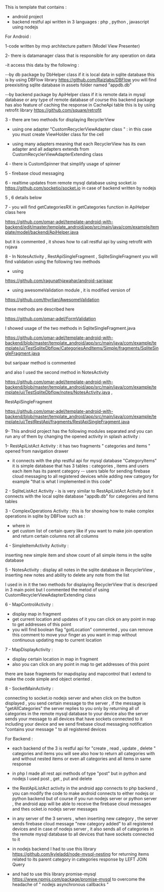 ﻿This is template that contains :
- android project 
- backend restful api written in 3 languages : php , python , javascript using nodejs 

For Android :

1-code written by mvp architecture pattern (Model View Presenter) 

2- there is datamanager class that is responsible for any operation on data 

-it access this data by the following :

--by db package by DbHelper class if it is local data in sqlite database 
this is by using DBFlow library
https://github.com/Raizlabs/DBFlow
you will find preexisiting sqlite database in assets folder named "appdb.db" 

--by  backend package by ApiHelper class if it is remote data in mysql database or any type of remote database of course
this backend package has also feature of caching the response in CacheApi table
this is by using retrofit library
https://github.com/square/retrofit

3 - there are two methods for displaying RecyclerView

- using one adapter "CustomRecyclerViewAdapter class " :
in this case you must create ViewHolder class for the cell 

- using many adapters meaning that each RecyclerView has its own adapter 
and all adapters extends from CustomRecyclerViewAdapterExtending class

4 - there is CustomSpinner that simplify usage of spinner

5 - firebase cloud messaging 

6 - realtime updates from remote mysql database using socket.io 
https://github.com/socketio/socket.io 
in case of backend written by nodejs

5 , 6 details below

7 - you will find getCategoriesRX in getCategories function in ApiHelper class here

https://github.com/omar-adel/template-android-with-backend/edit/master/template_android/app/src/main/java/com/example/template/model/backend/ApiHelper.java

but it is commented
, it shows how to call restful api by using retrofit with rxjava 

8 - In NotesActivity , RestApiSingleFragment , SqliteSingleFragment 
 you will find validation using the following two methods

- using 

https://github.com/ragunathjawahar/android-saripaar

- using awesomeValidation module , it is modified version of 

https://github.com/thyrlian/AwesomeValidation

these methods are  described here

https://github.com/omar-adel/FormValidation

I showed usage of the two methods in SqliteSingleFragment.java

https://github.com/omar-adel/template-android-with-backend/blob/master/template_android/app/src/main/java/com/example/template/ui/TestSqliteDbflow/CategoriesAndItems/Simple/fragments/SqliteSingleFragment.java

but saripaar method is commented

and also I used the second method in NotesActivity 

https://github.com/omar-adel/template-android-with-backend/blob/master/template_android/app/src/main/java/com/example/template/ui/TestSqliteDbflow/notes/NotesActivity.java
,

RestApiSingleFragment

https://github.com/omar-adel/template-android-with-backend/blob/master/template_android/app/src/main/java/com/example/template/ui/TestRestApi/fragments/RestApiSingleFragment.java



9- This android project has the following modules separated and you can run any of them by changing the opened activity in splash activity :

1- RestApiListAct Activity : it has two fragments " categories and items " opened from navigation drawer
- it connects with the php restful api for  mysql database "CategoryItems" 
it is simple database that has 3 tables : categories , items and  users
each item has its parent category 
-- users table for sending firebase cloud messaging to all registered devices 
while adding new category for example "that is what I implemented in this code"

2 - SqliteListAct Activity - is is very similar to RestApiListAct Activity but it connects with the local sqlite database "appdb.db"
for categories and items tables

3 - ComplexOperations Activity : this is for showing how to make complex operations in sqlite by DBFlow
such as : 
- where in  
- get custom list of certain query like if you want to make join operation and return certain columns not all columns

4 - SimpleItemActivity Activity :

inserting new simple item and show count of all simple items in the sqlite database

5 - NotesActivity : display all notes in the sqlite database  in RecyclerView , inserting new notes  and ability to delete any note from the list

I used in in it the two methods for displaying RecyclerView that  is descriped in 3 main point 
but I commented the metod of using CustomRecyclerViewAdapterExtending class

6 - MapControlActivity : 

- display map in fragment 
- get current location and updates of it
you can click on any point in map to get addresses of this point
- you will find boolean flag "gotLocation" commented , you can remove this comment to move your finger 
as you want in map without continuous updating map to current location

7 - MapDisplayActivity :

- display certain location in map in fragment 
- also you can click on any point in map to get addresses of this point

there are base fragments for mapdisplay and mapcontrol that I extend to make the code simple and object oriented .

8 - SocketMainActivity :

connecting to socket.io nodejs server and when click on the button displayed , you send certain message to the server
 , if the message is "getAllCategories"  the server replies to you only 
 by returning all of categories in the remote mysql database to your device
 also the server sends your message to all devices that have sockets connected to it including your device
 and we send firebase cloud messaging notification "contains your message " to all registered devices 



For Backend :

- each backend of the 3 is restful api for "create , read , update , delete " categories and items 
you will see also how to return all categories with and without nested items or even all categories and all items in same response

- in php I made all rest api methods of type "post" but in python and nodejs
I used post , get , put and delete

- the RestApiListAct activity in the android app connects to php backend , you can modify the code to make android connects to either nodejs or python backend
but of course if you run nodejs server or python server , the android app will be able to receive 
the firebase cloud messages and thes ocket.io nodejs server messages

- in any server of the 3 servers , when inserting new category , the server sends firebase cloud message "new category added" to all registered devices
and in case of nodejs server , it also sends all of categories in the remote mysql database to all devices that have sockets connected to it 


- in nodejs backend
I had to use this library
https://github.com/kyleladd/node-mysql-nesting
for returning items related to its parent category in categories response by LEFT JOIN Query

- and had to use  this library
promise-mysql
https://www.npmjs.com/package/promise-mysql
to overcome the headache of " nodejs asynchronous callbacks "

  
